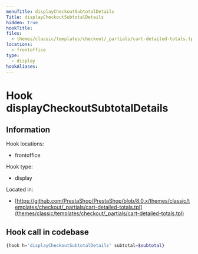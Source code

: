 ```yaml
---
menuTitle: displayCheckoutSubtotalDetails
Title: displayCheckoutSubtotalDetails
hidden: true
hookTitle: 
files:
  - themes/classic/templates/checkout/_partials/cart-detailed-totals.tpl
locations:
  - frontoffice
type:
  - display
hookAliases:
---
```


# Hook displayCheckoutSubtotalDetails

## Information

Hook locations: 
  - frontoffice

Hook type: 
  - display

Located in: 
  - [https://github.com/PrestaShop/PrestaShop/blob/8.0.x/themes/classic/templates/checkout/_partials/cart-detailed-totals.tpl](themes/classic/templates/checkout/_partials/cart-detailed-totals.tpl)

## Hook call in codebase

```php
{hook h='displayCheckoutSubtotalDetails' subtotal=$subtotal}
```